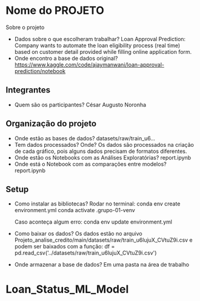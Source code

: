 # Nome do PROJETO

Sobre o projeto

- Dados sobre o que escolheram trabalhar?
    Loan Approval Prediction: Company wants to automate the loan eligibility process (real time) based on customer detail provided while filling online application form.
- Onde encontro a base de dados original?
    https://www.kaggle.com/code/ajaymanwani/loan-approval-prediction/notebook

## Integrantes

- Quem são os participantes?
    César Augusto Noronha
## Organização do projeto

- Onde estão as bases de dados?
    datasets/raw/train_u6...
- Tem dados processados? Onde?
    Os dados são processados na criação de cada gráfico, pois alguns dados precisam de formatos diferentes.
- Onde estão os Notebooks com as Análises Exploratórias?
    report.ipynb
- Onde está o Notebook com as comparações entre modelos?
    report.ipynb
## Setup

- Como instalar as bibliotecas?
    Rodar no terminal:
    conda env create environment.yml
    conda activate .grupo-01-venv

    
    Caso aconteça algum erro:
    conda env update environment.yml 

- Como baixar os dados?
    Os dados estão no arquivo Projeto_analise_credito/main/datasets/raw/train_u6lujuX_CVtuZ9i.csv
    e podem ser baixados com a função:
    df = pd.read_csv('../datasets/raw/train_u6lujuX_CVtuZ9i.csv')

- Onde armazenar a base de dados?
    Em uma pasta na área de trabalho

# Loan_Status_ML_Model
